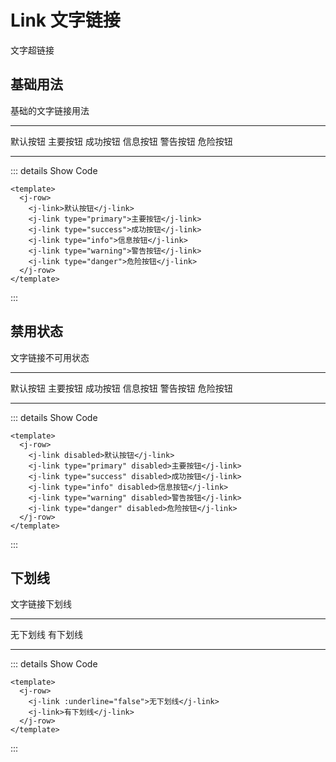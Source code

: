 # Link 文字链接
文字超链接

## 基础用法

基础的文字链接用法

<hr/>

<j-row>
  <j-link>默认按钮</j-link>
  <j-link type="primary">主要按钮</j-link>
  <j-link type="success">成功按钮</j-link>
  <j-link type="info">信息按钮</j-link>
  <j-link type="warning">警告按钮</j-link>
  <j-link type="danger">危险按钮</j-link>
</j-row>

<hr/>


::: details Show Code
```vue
<template>
  <j-row>
    <j-link>默认按钮</j-link>
    <j-link type="primary">主要按钮</j-link>
    <j-link type="success">成功按钮</j-link>
    <j-link type="info">信息按钮</j-link>
    <j-link type="warning">警告按钮</j-link>
    <j-link type="danger">危险按钮</j-link>
  </j-row>
</template>
```
:::

## 禁用状态

文字链接不可用状态

<hr/>

<j-row>
  <j-link disabled>默认按钮</j-link>
  <j-link type="primary" disabled>主要按钮</j-link>
  <j-link type="success" disabled>成功按钮</j-link>
  <j-link type="info" disabled>信息按钮</j-link>
  <j-link type="warning" disabled>警告按钮</j-link>
  <j-link type="danger" disabled>危险按钮</j-link>
</j-row>

<hr/>


::: details Show Code
```vue
<template>
  <j-row>
    <j-link disabled>默认按钮</j-link>
    <j-link type="primary" disabled>主要按钮</j-link>
    <j-link type="success" disabled>成功按钮</j-link>
    <j-link type="info" disabled>信息按钮</j-link>
    <j-link type="warning" disabled>警告按钮</j-link>
    <j-link type="danger" disabled>危险按钮</j-link>
  </j-row>
</template>
```
:::

## 下划线

文字链接下划线

<hr/>

<j-row>
  <j-link :underline="false">无下划线</j-link>
  <j-link>有下划线</j-link>
</j-row>

<hr/>

::: details Show Code
```vue
<template>
  <j-row>
    <j-link :underline="false">无下划线</j-link>
    <j-link>有下划线</j-link>
  </j-row>
</template>
```
:::



